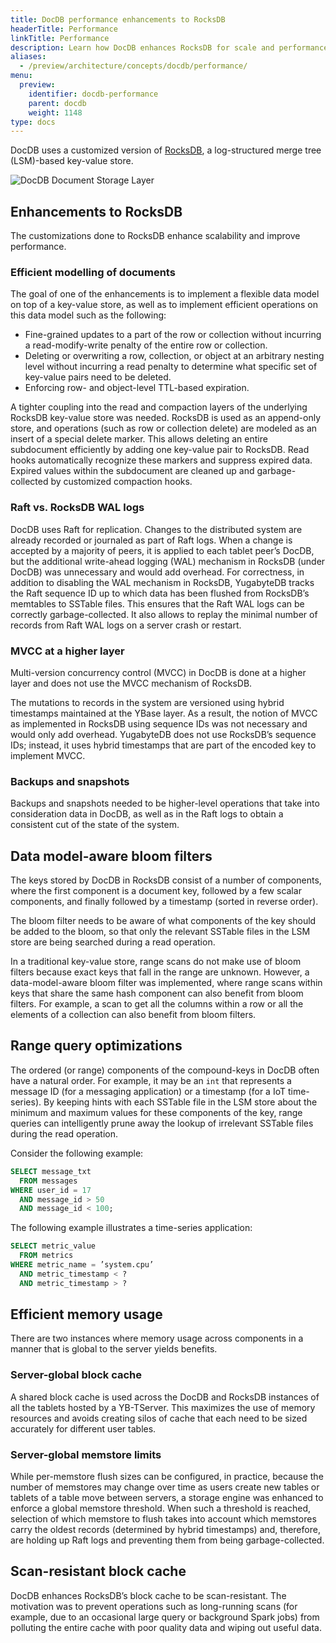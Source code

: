 ```yaml
---
title: DocDB performance enhancements to RocksDB
headerTitle: Performance
linkTitle: Performance
description: Learn how DocDB enhances RocksDB for scale and performance.
aliases:
  - /preview/architecture/concepts/docdb/performance/
menu:
  preview:
    identifier: docdb-performance
    parent: docdb
    weight: 1148
type: docs
---
```


DocDB uses a customized version of [RocksDB](http://rocksdb.org/), a log-structured merge tree (LSM)-based key-value store.

![DocDB Document Storage Layer](/images/architecture/docdb-rocksdb.png)

## Enhancements to RocksDB

The customizations done to RocksDB enhance scalability and improve performance.

### Efficient modelling of documents

The goal of one of the enhancements is to implement a flexible data model on top of a key-value store, as well as to implement efficient operations on this data model such as the following:

* Fine-grained updates to a part of the row or collection without incurring a read-modify-write penalty of the entire row or collection.
* Deleting or overwriting a row, collection, or object at an arbitrary nesting level without incurring a read penalty to determine what specific set of key-value pairs need to be deleted.
* Enforcing row- and object-level TTL-based expiration.

A tighter coupling into the read and compaction layers of the underlying RocksDB key-value store was needed. RocksDB is used as an append-only store, and operations (such as row or collection delete) are modeled as an insert of a special delete marker. This allows deleting an entire subdocument efficiently by adding one key-value pair to RocksDB. Read hooks automatically recognize these markers and suppress expired data. Expired values within the subdocument are cleaned up and garbage-collected by customized compaction hooks.

### Raft vs. RocksDB WAL logs

DocDB uses Raft for replication. Changes to the distributed system are already recorded or journaled as part of Raft logs. When a change is accepted by a majority of peers, it is applied to each tablet peer’s DocDB, but the additional write-ahead logging (WAL) mechanism in RocksDB (under DocDB) was unnecessary and would add overhead. For correctness, in addition to disabling the WAL mechanism in RocksDB, YugabyteDB tracks the Raft sequence ID up to which data has been flushed from RocksDB’s memtables to SSTable files. This ensures that the Raft WAL logs can be correctly garbage-collected. It also allows to replay the minimal number of records from Raft WAL logs on a server crash or restart.

### MVCC at a higher layer

Multi-version concurrency control (MVCC) in DocDB is done at a higher layer and does not use the MVCC mechanism of RocksDB.

The mutations to records in the system are versioned using hybrid timestamps maintained at the YBase layer. As a result, the notion of MVCC as implemented in RocksDB using sequence IDs was not necessary and would only add overhead. YugabyteDB does not use RocksDB’s sequence IDs; instead, it uses hybrid timestamps that are part of the encoded key to implement MVCC.

### Backups and snapshots

Backups and snapshots needed to be higher-level operations that take into consideration data in DocDB, as well as in the Raft logs to obtain a consistent cut of the state of the system.

## Data model-aware bloom filters

The keys stored by DocDB in RocksDB consist of a number of components, where the first component is a document key, followed by a few scalar components, and finally followed by a timestamp (sorted in reverse order).

The bloom filter needs to be aware of what components of the key should be added to the bloom, so that only the relevant SSTable files in the LSM store are being searched during a read operation.

In a traditional key-value store, range scans do not make use of bloom filters because exact keys that fall in the range are unknown. However, a data-model-aware bloom filter was implemented, where range scans within keys that share the same hash component can also benefit from bloom filters. For example, a scan to get all the columns within a row or all the elements of a collection can also benefit from bloom filters.

## Range query optimizations

The ordered (or range) components of the compound-keys in DocDB often have a natural order. For example, it may be an `int` that represents a message ID (for a messaging application) or a timestamp (for a IoT time-series). By keeping hints with each SSTable file in the LSM store about the minimum and maximum values for these components of the key, range queries can intelligently prune away the lookup of irrelevant SSTable files during the read operation.

Consider the following example:

```sql
SELECT message_txt
  FROM messages
WHERE user_id = 17
  AND message_id > 50
  AND message_id < 100;
```

The following example illustrates a time-series application:

```sql
SELECT metric_value
  FROM metrics
WHERE metric_name = ’system.cpu’
  AND metric_timestamp < ?
  AND metric_timestamp > ?
```

## Efficient memory usage

There are two instances where memory usage across components in a manner that is global to the server yields benefits.

### Server-global block cache

A shared block cache is used across the DocDB and RocksDB instances of all the tablets hosted by a YB-TServer. This maximizes the use of memory resources and avoids creating silos of cache that each need to be sized accurately for different user tables.

### Server-global memstore limits

While per-memstore flush sizes can be configured, in practice, because the number of memstores may change over time as users create new tables or tablets of a table move between servers, a storage engine was enhanced to enforce a global memstore threshold. When such a threshold is reached, selection of which memstore to flush takes into account which memstores carry the oldest records (determined by hybrid timestamps) and, therefore, are holding up Raft logs and preventing them from being garbage-collected.

## Scan-resistant block cache

DocDB enhances RocksDB’s block cache to be scan-resistant. The motivation was to prevent operations such as long-running scans (for example, due to an occasional large query or background Spark jobs) from polluting the entire cache with poor quality data and wiping out useful data.
